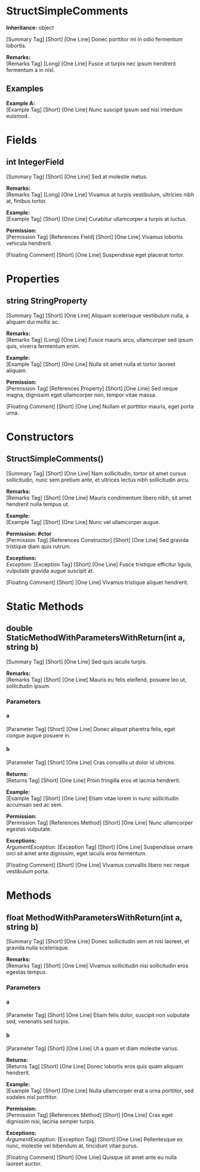 # StructSimpleComments

**Inheritance:** object  
  
[Summary Tag] [Short] [One Line] Donec porttitor mi in odio fermentum lobortis.

**Remarks:**  
[Remarks Tag] [Long] [One Line] Fusce ut turpis nec ipsum hendrerit fermentum a in nisl.

## Examples

**Example A:**  
[Example Tag] [Short] [One Line] Nunc suscipit ipsum sed nisi interdum euismod.

# Fields

## int IntegerField

[Summary Tag] [Short] [One Line] Sed at molestie metus.

**Remarks:**  
[Remarks Tag] [Long] [One Line] Vivamus at turpis vestibulum, ultricies nibh at, finibus tortor.

**Example:**  
[Example Tag] [Short] [One Line] Curabitur ullamcorper a turpis at luctus.

**Permission:**  
[Permission Tag] [References Field] [Short] [One Line] Vivamus lobortis vehicula hendrerit.

[Floating Comment] [Short] [One Line] Suspendisse eget placerat tortor.

# Properties

## string StringProperty

[Summary Tag] [Short] [One Line] Aliquam scelerisque vestibulum nulla, a aliquam dui mollis ac.

**Remarks:**  
[Remarks Tag] [Long] [One Line] Fusce mauris arcu, ullamcorper sed ipsum quis, viverra fermentum enim.

**Example:**  
[Example Tag] [Short] [One Line] Nulla sit amet nulla et tortor laoreet aliquam.

**Permission:**  
[Permission Tag] [References Property] [Short] [One Line] Sed neque magna, dignissim eget ullamcorper non, tempor vitae massa.

[Floating Comment] [Short] [One Line] Nullam et porttitor mauris, eget porta urna.

# Constructors

##  StructSimpleComments()

[Summary Tag] [Short] [One Line] Nam sollicitudin, tortor sit amet cursus sollicitudin, nunc sem pretium ante, et ultrices lectus nibh sollicitudin arcu.

**Remarks:**  
[Remarks Tag] [Short] [One Line] Mauris condimentum libero nibh, sit amet hendrerit nulla tempus ut.

**Example:**  
[Example Tag] [Short] [One Line] Nunc vel ullamcorper augue.

**Permission: #ctor**  
[Permission Tag] [References Constructor] [Short] [One Line] Sed gravida tristique diam quis rutrum.

**Exceptions:**  
_Exception:_ [Exception Tag] [Short] [One Line] Fusce tristique efficitur ligula, vulputate gravida augue suscipit at.

[Floating Comment] [Short] [One Line] Vivamus tristique aliquet hendrerit.

# Static Methods

## double StaticMethodWithParametersWithReturn(int a, string b)

[Summary Tag] [Short] [One Line] Sed quis iaculis turpis.

**Remarks:**  
[Remarks Tag] [Short] [One Line] Mauris eu felis eleifend, posuere leo ut, sollicitudin ipsum.

### Parameters

#### a

[Parameter Tag] [Short] [One Line] Donec aliquet pharetra felis, eget congue augue posuere in.

#### b

[Parameter Tag] [Short] [One Line] Cras convallis ut dolor id ultrices.

**Returns:**  
[Returns Tag] [Short] [One Line] Proin fringilla eros et lacinia hendrerit.

**Example:**  
[Example Tag] [Short] [One Line] Etiam vitae lorem in nunc sollicitudin accumsan sed ac sem.

**Permission:**  
[Permission Tag] [References Method] [Short] [One Line] Nunc ullamcorper egestas vulputate.

**Exceptions:**  
_ArgumentException:_ [Exception Tag] [Short] [One Line] Suspendisse ornare orci sit amet ante dignissim, eget iaculis eros fermentum.

[Floating Comment] [Short] [One Line] Vivamus convallis libero nec neque vestibulum porta.

# Methods

## float MethodWithParametersWithReturn(int a, string b)

[Summary Tag] [Short] [One Line] Donec sollicitudin sem et nisi laoreet, et gravida nulla scelerisque.

**Remarks:**  
[Remarks Tag] [Short] [One Line] Vivamus sollicitudin nisi sollicitudin eros egestas tempus.

### Parameters

#### a

[Parameter Tag] [Short] [One Line] Etiam felis dolor, suscipit non vulputate sed, venenatis sed turpis.

#### b

[Parameter Tag] [Short] [One Line] Ut a quam et diam molestie varius.

**Returns:**  
[Returns Tag] [Short] [One Line] Donec lobortis eros quis quam aliquam hendrerit.

**Example:**  
[Example Tag] [Short] [One Line] Nulla ullamcorper erat a urna porttitor, sed sodales nisl porttitor.

**Permission:**  
[Permission Tag] [References Method] [Short] [One Line] Cras eget dignissim nisi, lacinia semper turpis.

**Exceptions:**  
_ArgumentException:_ [Exception Tag] [Short] [One Line] Pellentesque ex nunc, molestie vel bibendum at, tincidunt vitae purus.

[Floating Comment] [Short] [One Line] Quisque sit amet ante eu nulla laoreet auctor.

